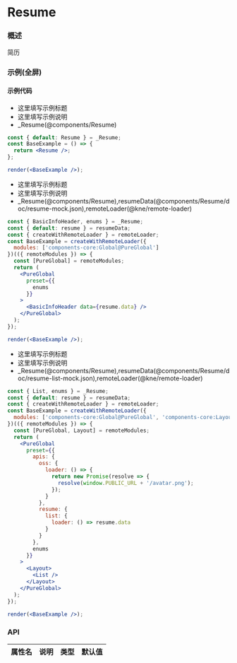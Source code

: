 
# Resume


### 概述

简历


### 示例(全屏)

#### 示例代码

- 这里填写示例标题
- 这里填写示例说明
- _Resume(@components/Resume)

```jsx
const { default: Resume } = _Resume;
const BaseExample = () => {
  return <Resume />;
};

render(<BaseExample />);

```

- 这里填写示例标题
- 这里填写示例说明
- _Resume(@components/Resume),resumeData(@components/Resume/doc/resume-mock.json),remoteLoader(@kne/remote-loader)

```jsx
const { BasicInfoHeader, enums } = _Resume;
const { default: resume } = resumeData;
const { createWithRemoteLoader } = remoteLoader;
const BaseExample = createWithRemoteLoader({
  modules: ['components-core:Global@PureGlobal']
})(({ remoteModules }) => {
  const [PureGlobal] = remoteModules;
  return (
    <PureGlobal
      preset={{
        enums
      }}
    >
      <BasicInfoHeader data={resume.data} />
    </PureGlobal>
  );
});

render(<BaseExample />);

```

- 这里填写示例标题
- 这里填写示例说明
- _Resume(@components/Resume),resumeData(@components/Resume/doc/resume-list-mock.json),remoteLoader(@kne/remote-loader)

```jsx
const { List, enums } = _Resume;
const { default: resume } = resumeData;
const { createWithRemoteLoader } = remoteLoader;
const BaseExample = createWithRemoteLoader({
  modules: ['components-core:Global@PureGlobal', 'components-core:Layout']
})(({ remoteModules }) => {
  const [PureGlobal, Layout] = remoteModules;
  return (
    <PureGlobal
      preset={{
        apis: {
          oss: {
            loader: () => {
              return new Promise(resolve => {
                resolve(window.PUBLIC_URL + '/avatar.png');
              });
            }
          },
          resume: {
            list: {
              loader: () => resume.data
            }
          }
        },
        enums
      }}
    >
      <Layout>
        <List />
      </Layout>
    </PureGlobal>
  );
});

render(<BaseExample />);

```


### API

|属性名|说明|类型|默认值|
|  ---  | ---  | --- | --- |

